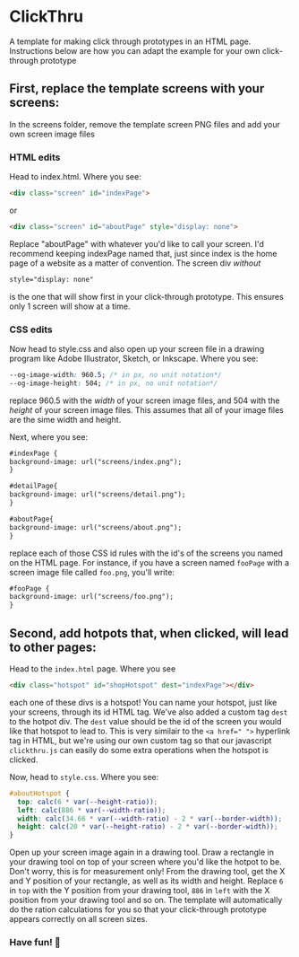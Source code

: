 # ClickThru
A template for making click through prototypes in an HTML page. Instructions below are how you can adapt the example for your own click-through prototype

## First, replace the template screens with your screens:
In the screens folder, remove the template screen PNG files and add your own screen image files
### HTML edits
  Head to index.html. Where you see:
  ```html
<div class="screen" id="indexPage">
  ```
  or
  ```html
<div class="screen" id="aboutPage" style="display: none">
  ```
  Replace "aboutPage" with whatever you'd like to call your screen. I'd recommend keeping indexPage named that, just since index is the home page of a website as a matter of convention. The screen div *without* 
   ```html
style="display: none"
  ```
  is the one that will show first in your click-through prototype. This ensures only 1 screen will show at a time.
  
### CSS edits
  Now head to style.css and also open up your screen file in a drawing program like Adobe Illustrator, Sketch, or Inkscape.
  Where you see: 
  ```css
  --og-image-width: 960.5; /* in px, no unit notation*/
  --og-image-height: 504; /* in px, no unit notation*/
  ```
  replace 960.5 with the *width* of your screen image files, and 504 with the *height* of your screen image files. This assumes that all of your image files are the sime width and height.
  
  Next, where you see:
  ```html
#indexPage {
  background-image: url("screens/index.png");
}

#detailPage{
  background-image: url("screens/detail.png");
}

#aboutPage{
  background-image: url("screens/about.png");
}
```
replace each of those CSS id rules with the id's of the screens you named on the HTML page. For instance, if you have a screen named `fooPage` with a screen image file called `foo.png`, you'll write:
  ```html
#fooPage {
  background-image: url("screens/foo.png");
}
```

## Second, add hotpots that, when clicked, will lead to other pages:
Head to the `index.html` page. Where you see
```html
<div class="hotspot" id="shopHotspot" dest="indexPage"></div>
```
each one of these divs is a hotspot! You can name your hotspot, just like your screens, through its id HTML tag. We've also added a custom tag `dest` to the hotpot div. The `dest` value should be the id of the screen you would like that hotspot to lead to. This is very similair to the `<a href=" ">` hyperlink tag in HTML, but we're using our own custom tag so that our javascript `clickthru.js` can easily do some extra operations when the hotspot is clicked.

Now, head to `style.css`. Where you see:
```css
#aboutHotspot {
  top: calc(6 * var(--height-ratio));
  left: calc(886 * var(--width-ratio));
  width: calc(34.66 * var(--width-ratio) - 2 * var(--border-width));
  height: calc(20 * var(--height-ratio) - 2 * var(--border-width));
}
```
Open up your screen image again in a drawing tool. Draw a rectangle in your drawing tool on top of your screen where you'd like the hotpot to be. Don't worry, this is for measurement only! From the drawing tool, get the X and Y position of your rectangle, as well as its width and height. Replace `6` in `top` with the Y position from your drawing tool, `886` in `left` with the X position from your drawing tool and so on. The template will automatically do the ration calculations for you so that your click-through prototype appears correctly on all screen sizes.

### Have fun! :tada:
